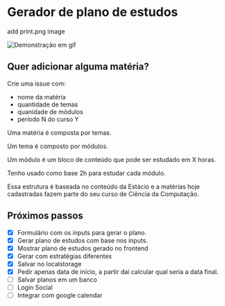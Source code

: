 # Gerador de plano de estudos

add print.png image

![Demonstração em gif](./study-demo.gif)

## Quer adicionar alguma matéria?

Crie uma issue com:

- nome da matéria
- quantidade de temas
- quanidade de módulos
- período N do curso Y

Uma matéria é composta por temas. 

Um tema é composto por módulos. 

Um módulo é um bloco de conteúdo que pode ser estudado em X horas.

Tenho usado como base 2h para estudar cada módulo. 

Essa estrutura é baseada no conteúdo da Estácio e a matérias hoje cadastradas fazem parte do seu curso de Ciência da Computação.

## Próximos passos

- [x] Formulário com os inputs para gerar o plano.
- [x] Gerar plano de estudos com base nos inputs.
- [x] Mostrar plano de estudos gerado no frontend 
- [x] Gerar com estratégias diferentes
- [x] Salvar no localstorage
- [x] Pedir apenas data de início, a partir daí calcular qual seria a data final.
- [ ] Salvar planos em um banco
- [ ] Login Social
- [ ] Integrar com google calendar
